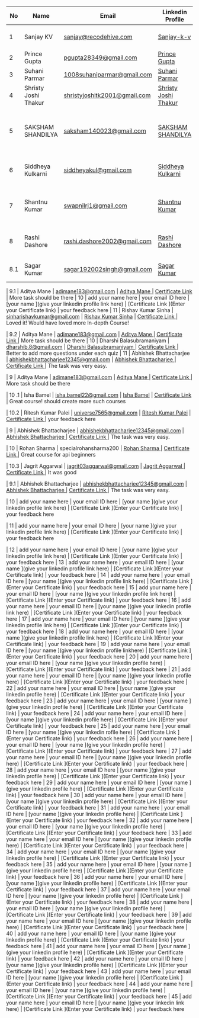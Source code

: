 
<br>

| No |  Name              | Email                     | Linkedin Profile                                          |Certification Link | Feedback|
|-----------------------------------------------------|--------------------------------------------------------------------------------------------------------------------------------------------------------|--------|-------|------------------------------------------------------|------------------------------------|
| 1  | Sanjay KV | sanjay@recodehive.com      | [Sanjay-k-v](https://www.linkedin.com/in/sanjay-k-v/)  | [Certificate Link](https://api.badgr.io/public/assertions/4mL2m9QYQC-al832vETmGw?identity__email=sanjay.kanakkotviswanathan%40students.mq.edu.au) | Could have added more Tasks
| 2  |Prince Gupta | pgupta28349@gmail.com      | [Prince Gupta ](https://www.linkedin.com/in/princegupta101/)              | [Certificate Link ](https://api.badgr.io/public/assertions/BnXMfOBgSYqIjofiG35zig)            | increase difficulty
| 3  | Suhani Parmar | 1008suhaniparmar@gmail.com  | [Suhani Parmar ](https://www.linkedin.com/in/suhani-parmar-315a93252/) | [Certificate Link ](https://api.badgr.io/public/assertions/zznz3By8QuaLecC8ryJdsg?identity__email=1008suhaniparmar%40gmail.com)            | 
| 4  | Shristy Joshi Thakur | shristyjoshitk2001@gmail.com  | [Shristy Joshi Thakur ](https://www.linkedin.com/in/shristy-joshi-thakur-828597201/)              | [Certificate Link ](https://api.badgr.io/public/assertions/-2lcwszHQMiA3GPauWj4kA)            | your feedback here
| 5  | SAKSHAM SHANDILYA |  saksham140023@gmail.com  | [SAKSHAM SHANDILYA](https://www.linkedin.com/in/shandilya-saksham-full-stack-developer/)              | [Certificate Link ](https://api.badgr.io/public/assertions/yxJfiD20Qv68J00OYkQFFQ?identity__email=saksham140023%40gmail.com)            | There should be more task and a little great difficulty
| 6  | Siddheya Kulkarni | siddheyakul@gmail.com  | [Siddheya Kulkarni ](https://www.linkedin.com/in/siddheya-kulkarni/)  | [Certificate Link ](https://badgr.com/public/assertions/YQREFtD4SjqQzPpvVyi55A?identity__email=siddheyakul@gmail.com)   | Could have add more test scripts tasks
| 7  | Shantnu Kumar | swapnilrj1@gmail.com         | [Shantnu Kumar ](https://in.linkedin.com/in/shantnu-singh-70400a22b)              | [Certificate Link ](https://api.badgr.io/public/assertions/8E6UsVhVTHquy0gFMD3P7g?identity__email=swapnilrj1%40gmail.com)           | Course should be longer, with more quiz questions
| 8  | Rashi Dashore | rashi.dashore2002@gmail.com        | [Rashi Dashore ](https://www.linkedin.com/in/rashi-dashore-27b14b248)              | [Certificate Link ](https://api.badgr.io/public/assertions/lQp6IzkZRImjmHB9-cDVEA)            | More certifications would be great
| 8.1  | Sagar Kumar | sagar192002singh@gmail.com  | [Sagar Kumar](https://www.linkedin.com/in/0sagarsingh01/)              | [Certificate Link ](https://badgr.com/public/assertions/rZwI7hf3SQqfCrrx5vmXYA?identity__email=sagar192002singh@gmail.com)            | your feedback here

| 9.1  | Aditya Mane | adimane183@gmail.com         | [Aditya Mane ](https://www.linkedin.com/in/aditya-m-399b94235/)              | [Certificate Link ](https://api.badgr.io/public/assertions/FToXaPZ3RTqprMZYZalhOg?identity__email=adimane183%40gmail.com)            | More task should be there
| 10 | add your name here | your email ID here         | [your name ](give  your linkedin profile link here)              | [Certificate Link ](Enter your Certificate link)            | your feedback here
| 11 | Rishav Kumar Sinha | sinharishavkumar@gmail.com         | [Rishav Kumar Sinha](https://www.linkedin.com/in/rishav-kumar-sinha-292471319/)              | [Certificate Link ](https://api.badgr.io/public/assertions/1hBVOrJwT2SlPyrRPJjtMg?identity__email=sinharishavkumar%40gmail.com)            | Loved it! Would have loved more In-depth Course!


| 9.2  | Aditya Mane | adimane183@gmail.com         | [Aditya Mane ](https://www.linkedin.com/in/aditya-m-399b94235/)              | [Certificate Link ](https://api.badgr.io/public/assertions/FToXaPZ3RTqprMZYZalhOg?identity__email=adimane183%40gmail.com)            | More task should be there
| 10 | Dharshi Balasubramaniyam | dharshib.8@gmail.com | [Dharshi Balasubramaniyam ](https://www.linkedin.com/in/dharshi-balasubramaniyam-47b193243/) | [Certificate Link ](https://api.badgr.io/public/assertions/nga5rLSMSs-bhgQPxVe9Ng?identity__email=dharshib.8%40gmail.com) | Better to add more questions under each quiz
| 11 | Abhishek Bhattacharjee | abhishekbhattacharjee12345@gmail.com         | [Abhishek Bhattacharjee ](https://www.linkedin.com/in/abhishek-bhattacharjee-a91570256)              | [Certificate Link ](https://api.badgr.io/public/assertions/9lOabbw9TJqfRXi_4FmYiw?identity__email=abhishekbhattacharjee12345%40gmail.com)            | The task was very easy.


| 9  | Aditya Mane | adimane183@gmail.com         | [Aditya Mane ](https://www.linkedin.com/in/aditya-m-399b94235/)              | [Certificate Link ](https://api.badgr.io/public/assertions/FToXaPZ3RTqprMZYZalhOg?identity__email=adimane183%40gmail.com)            | More task should be there

| 10 .1 | Isha Bamel | isha.bamel22@gmail.com         | [Isha Bamel](https://www.linkedin.com/in/isha-bamel-b13916292/)              | [Certificate Link ](https://badgr.com/public/assertions/k1H4cNbtSYKMwW3RUtjAgA)            | Great course! should create more such courses

| 10.2 | Ritesh Kumar Palei | universe7565@gmail.com         | [Ritesh Kumar Palei](https://www.linkedin.com/in/ritesh-kumar-palei/)              | [Certificate Link ](https://api.badgr.io/public/assertions/2NhNCH41T4O5jtZzi-tbeA?identity__email=universe7565%40gmail.com)            | your feedback here

| 9 | Abhishek Bhattacharjee | abhishekbhattacharjee12345@gmail.com         | [Abhishek Bhattacharjee ](https://www.linkedin.com/in/abhishek-bhattacharjee-a91570256)              | [Certificate Link ](https://api.badgr.io/public/assertions/9lOabbw9TJqfRXi_4FmYiw?identity__email=abhishekbhattacharjee12345%40gmail.com)            | The task was very easy.

| 10 | Rohan Sharma | specialrohansharma200         | [Rohan Sharma ](https://www.linkedin.com/in/rohan-sharma-9386rs/)              | [Certificate Link ](http://verify.skilljar.com/c/aw3n6c7nhmoi)            | Great course for api beginners


| 10.3 | Jagrit Aggarwal | jagrit03aggarwal@gmail.com         | [Jagrit Aggarwal ](www.linkedin.com/in/jagrit-aggarwal)              | [Certificate Link ](https://api.badgr.io/public/assertions/hp-dwPQOTS2NCwgrMz0jVw?identity__email=jagrit03aggarwal%40gmail.com)            | It was good

| 9.1 | Abhishek Bhattacharjee | abhishekbhattacharjee12345@gmail.com         | [Abhishek Bhattacharjee ](https://www.linkedin.com/in/abhishek-bhattacharjee-a91570256)              | [Certificate Link ](https://api.badgr.io/public/assertions/9lOabbw9TJqfRXi_4FmYiw?identity__email=abhishekbhattacharjee12345%40gmail.com)            | The task was very easy.

| 10 | add your name here | your email ID here         | [your name ](give  your linkedin profile link here)              | [Certificate Link ](Enter your Certificate link)            | your feedback here


| 11 | add your name here | your email ID here         | [your name ](give  your linkedin profile link here)              | [Certificate Link ](Enter your Certificate link)            | your feedback here


| 12 | add your name here | your email ID here         | [your name ](give  your linkedin profile link here)              | [Certificate Link ](Enter your Certificate link)            | your feedback here
| 13 | add your name here | your email ID here         | [your name ](give  your linkedin profile link here)              | [Certificate Link ](Enter your Certificate link)            | your feedback here
| 14 | add your name here | your email ID here         | [your name ](give  your linkedin profile link here)              | [Certificate Link ](Enter your Certificate link)            | your feedback here
| 15 | add your name here | your email ID here         | [your name ](give  your linkedin profile link here)              | [Certificate Link ](Enter your Certificate link)            | your feedback here
| 16 | add your name here | your email ID here         | [your name ](give  your linkedin profile link here)              | [Certificate Link ](Enter your Certificate link)            | your feedback here
| 17 | add your name here | your email ID here         | [your name ](give  your linkedin profile link here)              | [Certificate Link ](Enter your Certificate link)            | your feedback here
| 18 | add your name here | your email ID here         | [your name ](give  your linkedin profile link here)              | [Certificate Link ](Enter your Certificate link)            | your feedback here
| 19 | add your name here | your email ID here         | [your name ](give  your linkedin profile linkhere)              | [Certificate Link ](Enter your Certificate link)            | your feedback here
| 20 | add your name here | your email ID here         | [your name ](give  your linkedin profile here)              | [Certificate Link ](Enter your Certificate link)            | your feedback here
| 21 | add your name here | your email ID here         | [your name ](give  your linkedin profile here)              | [Certificate Link ](Enter your Certificate link)            | your feedback here
| 22 | add your name here | your email ID here         | [your name ](give  your linkedin profile here)              | [Certificate Link ](Enter your Certificate link)            | your feedback here
| 23 | add your name here | your email ID here         | [your name ](give  your linkedin profile here)              | [Certificate Link ](Enter your Certificate link)            | your feedback here
| 24 | add your name here | your email ID here         | [your name ](give  your linkedin profile here)              | [Certificate Link ](Enter your Certificate link)            | your feedback here
| 25 | add your name here | your email ID here         | [your name ](give  your linkedin rofile here)              | [Certificate Link ](Enter your Certificate link)            | your feedback here
| 26 | add your name here | your email ID here         | [your name ](give  your linkedin profile here)              | [Certificate Link ](Enter your Certificate link)            | your feedback here
| 27 | add your name here | your email ID here         | [your name ](give  your linkedin profile here)              | [Certificate Link ](Enter your Certificate link)            | your feedback here
| 28 | add your name here | your email ID here         | [your name ](give  your linkedin profile here)              | [Certificate Link ](Enter your Certificate link)            | your feedback here
| 29 | add your name here | your email ID here         | [your name ](give  your linkedin profile here)              | [Certificate Link ](Enter your Certificate link)            | your feedback here
| 30 | add your name here | your email ID here         | [your name ](give  your linkedin profile here)              | [Certificate Link ](Enter your Certificate link)            | your feedback here
| 31 | add your name here | your email ID here         | [your name ](give  your linkedin profile here)              | [Certificate Link ](Enter your Certificate link)            | your feedback here
| 32 | add your name here | your email ID here         | [your name ](give  your linkedin profile here)              | [Certificate Link ](Enter your Certificate link)            | your feedback here
| 33 | add your name here | your email ID here         | [your name ](give  your linkedin profile here)              | [Certificate Link ](Enter your Certificate link)            | your feedback here
| 34 | add your name here | your email ID here         | [your name ](give  your linkedin profile here)              | [Certificate Link ](Enter your Certificate link)            | your feedback here
| 35 | add your name here | your email ID here         | [your name ](give  your linkedin profile here)              | [Certificate Link ](Enter your Certificate link)            | your feedback here
| 36 | add your name here | your email ID here         | [your name ](give  your linkedin profile here)              | [Certificate Link ](Enter your Certificate link)            | your feedback here
| 37 | add your name here | your email ID here         | [your name ](give  your linkedin profile here)              | [Certificate Link ](Enter your Certificate link)            | your feedback here
| 38 | add your name here | your email ID here         | [your name ](give  your linkedin profile here)              | [Certificate Link ](Enter your Certificate link)            | your feedback here
| 39 | add your name here | your email ID here         | [your name ](give  your linkedin profile here)              | [Certificate Link ](Enter your Certificate link)            | your feedback here
| 40 | add your name here | your email ID here         | [your name ](give  your linkedin profile here)              | [Certificate Link ](Enter your Certificate link)            | your feedback here
| 41 | add your name here | your email ID here         | [your name ](give  your linkedin profile here)              | [Certificate Link ](Enter your Certificate link)            | your feedback here
| 42 | add your name here | your email ID here         | [your name ](give  your linkedin profile here)              | [Certificate Link ](Enter your Certificate link)            | your feedback here
| 43 | add your name here | your email ID here         | [your name ](give  your linkedin profile here)              | [Certificate Link ](Enter your Certificate link)            | your feedback here
| 44 | add your name here | your email ID here         | [your name ](give  your linkedin profile here)              | [Certificate Link ](Enter your Certificate link)            | your feedback here
| 45 | add your name here | your email ID here         | [your name ](give  your linkedin link here)              | [Certificate Link ](Enter your Certificate link)            | your feedback here
